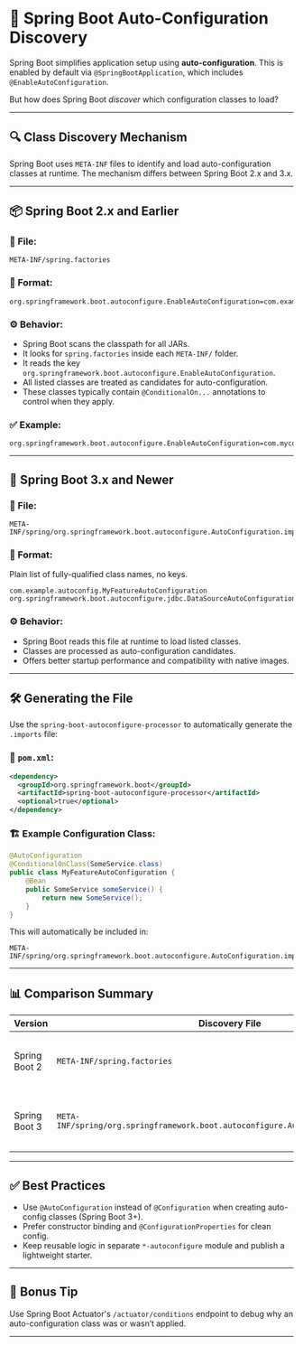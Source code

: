 
# 🧠 Spring Boot Auto-Configuration Discovery

Spring Boot simplifies application setup using **auto-configuration**. This is enabled by default via `@SpringBootApplication`, which includes `@EnableAutoConfiguration`.

But how does Spring Boot *discover* which configuration classes to load?

---

## 🔍 Class Discovery Mechanism

Spring Boot uses `META-INF` files to identify and load auto-configuration classes at runtime. The mechanism differs between Spring Boot 2.x and 3.x.

---

## 📦 Spring Boot 2.x and Earlier

### 📁 File:
```
META-INF/spring.factories
```

### 📄 Format:
```properties
org.springframework.boot.autoconfigure.EnableAutoConfiguration=com.example.autoconfig.MyFeatureAutoConfiguration,org.springframework.boot.autoconfigure.jdbc.DataSourceAutoConfiguration
```

### ⚙️ Behavior:
- Spring Boot scans the classpath for all JARs.
- It looks for `spring.factories` inside each `META-INF/` folder.
- It reads the key `org.springframework.boot.autoconfigure.EnableAutoConfiguration`.
- All listed classes are treated as candidates for auto-configuration.
- These classes typically contain `@ConditionalOn...` annotations to control when they apply.

### ✅ Example:
```properties
org.springframework.boot.autoconfigure.EnableAutoConfiguration=com.mycompany.autoconfig.MyCustomAutoConfiguration
```

---

## 🚀 Spring Boot 3.x and Newer

### 📁 File:
```
META-INF/spring/org.springframework.boot.autoconfigure.AutoConfiguration.imports
```

### 📄 Format:
Plain list of fully-qualified class names, no keys.

```text
com.example.autoconfig.MyFeatureAutoConfiguration
org.springframework.boot.autoconfigure.jdbc.DataSourceAutoConfiguration
```

### ⚙️ Behavior:
- Spring Boot reads this file at runtime to load listed classes.
- Classes are processed as auto-configuration candidates.
- Offers better startup performance and compatibility with native images.

---

## 🛠 Generating the File

Use the `spring-boot-autoconfigure-processor` to automatically generate the `.imports` file:

### 🔧 `pom.xml`:
```xml
<dependency>
  <groupId>org.springframework.boot</groupId>
  <artifactId>spring-boot-autoconfigure-processor</artifactId>
  <optional>true</optional>
</dependency>
```

### 🏗 Example Configuration Class:
```java
@AutoConfiguration
@ConditionalOnClass(SomeService.class)
public class MyFeatureAutoConfiguration {
    @Bean
    public SomeService someService() {
        return new SomeService();
    }
}
```

This will automatically be included in:
```
META-INF/spring/org.springframework.boot.autoconfigure.AutoConfiguration.imports
```

---

## 📊 Comparison Summary

| Version       | Discovery File                                                                 | Format      | Notes                                 |
|---------------|----------------------------------------------------------------------------------|-------------|----------------------------------------|
| Spring Boot 2 | `META-INF/spring.factories`                                                    | Key-Value   | Legacy format, still widely used       |
| Spring Boot 3 | `META-INF/spring/org.springframework.boot.autoconfigure.AutoConfiguration.imports` | Plain list | Faster, better native image support    |

---

## ✅ Best Practices

- Use `@AutoConfiguration` instead of `@Configuration` when creating auto-config classes (Spring Boot 3+).
- Prefer constructor binding and `@ConfigurationProperties` for clean config.
- Keep reusable logic in separate `*-autoconfigure` module and publish a lightweight starter.

---

## 🔬 Bonus Tip

Use Spring Boot Actuator's `/actuator/conditions` endpoint to debug why an auto-configuration class was or wasn’t applied.

---
